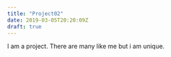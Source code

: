 ```yaml
---
title: "Project02"
date: 2019-03-05T20:20:09Z
draft: true
---
```


I am a project. There are many like me but i am unique.
